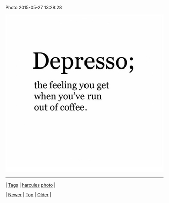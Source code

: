 <!--
title: Photo 2015-05-27 13
date: 2020-06-28T15:27:00.081Z
tags: harcules, photo
-->


Photo 2015-05-27 13:28:28

![](120019743194-0.png)

<!--BOTTOM-POST-NAVIGATION-->
---

| [Tags](tags.md) | [harcules](tag-harcules.md) [photo](tag-photo.md) |

| [Newer](120019488509.md) | [Top](index.md) | [Older](120035300479.md) |